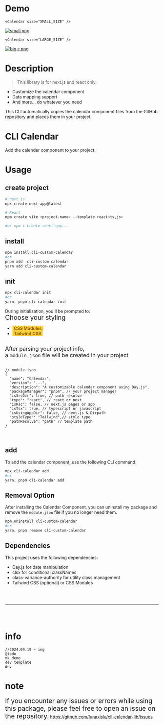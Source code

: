 # Demo

```tsx
<Calendar size="SMALL_SIZE" />
```

[![small.png](https://i.postimg.cc/jj3TvZKw/small.png)](https://postimg.cc/2qWgSd1r)

```tsx
<Calendar size="LARGE_SIZE" />
```

[![big-r.png](https://i.postimg.cc/hjJBYTPC/big-r.png)](https://postimg.cc/dkKpk7Cd)

# Description

> This library is for next.js and react only.

- Customize the calendar component
- Data mapping support
- And more... do whatever you need

This CLI automatically copies the calendar component files from the GitHub repository and places them in your project.
<br>

# CLI Calendar

Add the calendar component to your project.

# Usage

## create project

```bash
# next.js
npx create-next-app@latest

# React
npm create vite <project-name> --template react<ts,js>

#or npm i create-react-app...
```

## install

```bash
npm install cli-custom-calendar
#or
pnpm add  cli-custom-calendar
yarn add cli-custom-calendar
```

## init

```bash
npx cli-calendar init
#or
yarn, pnpm cli-calendar init
```

During initialization, you'll be prompted to: <br>
<span style='font-size:21px'>Choose your styling</span>

- <span style='color:#886701; font-weight:bold; background-color:rgb(255, 205, 58); padding:0 5px '>CSS Modules</span>
- <span style='color:#886701; font-weight:bold; background-color:rgb(255, 205, 58); padding:0 5px '>Tailwind CSS</span>

<br>

<div style='font-size:18px'>After parsing your project info,
<br>a <code>module.json</code> file will be created in your project</div>

<br>

```tsx
// module.json
{
  "name": "Calendar",
  "version": "...",
  "description": "A customizable calendar component using Day.js",
  "packageManager": "pnpm", // your project manager
  "isSrcDir": true, // path resolve
  "type": "react", // react or next
  "isRsc": false, // next.js pages or app
  "isTsx": true, // typescript or javascript
  "isUsingAppDir": false, // next.js & Dirpath
  "styleType": "Tailwind",// style type
  "pathResolve": "path" // template path
}
```

<br>

## add

To add the calendar component, use the following CLI command:

```bash
npx cli-calendar add
#or
yarn, pnpm cli-calendar add
```

## Removal Option

After installing the Calendar Component, you can uninstall my package and remove the `module.json` file if you no longer need them.

```bash
npm uninstall cli-custom-calendar
#or
yarn, pnpm remove cli-custom-calendar
```

## Dependencies

This project uses the following dependencies:

- Day.js for date manipulation
- clsx for conditional classNames
- class-variance-authority for utility class management
- Tailwind CSS (optional) or CSS Modules

<br>
<br>

---

<br>
<br>

# info

```tsx
//2024.09.19 ~ ing
@todo
mk demo
dev template
dev
```

# note

<span style='font-size:21px'>If you encounter any issues or errors while using this package, please feel free to open an issue on the repository.</span>
<a href='https://github.com/lunaxislu/cli-calendar-lib/issues'>https://github.com/lunaxislu/cli-calendar-lib/issues</a>
